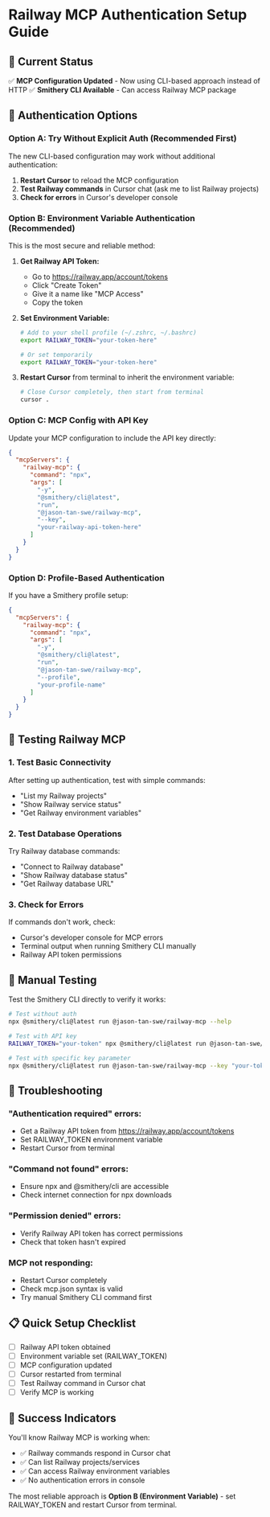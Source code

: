 # Railway MCP Authentication Setup Guide

## 🎯 Current Status
✅ **MCP Configuration Updated** - Now using CLI-based approach instead of HTTP
✅ **Smithery CLI Available** - Can access Railway MCP package

## 🔐 Authentication Options

### Option A: Try Without Explicit Auth (Recommended First)
The new CLI-based configuration may work without additional authentication:

1. **Restart Cursor** to reload the MCP configuration
2. **Test Railway commands** in Cursor chat (ask me to list Railway projects)
3. **Check for errors** in Cursor's developer console

### Option B: Environment Variable Authentication (Recommended)
This is the most secure and reliable method:

1. **Get Railway API Token:**
   - Go to https://railway.app/account/tokens
   - Click "Create Token"
   - Give it a name like "MCP Access"
   - Copy the token

2. **Set Environment Variable:**
   ```bash
   # Add to your shell profile (~/.zshrc, ~/.bashrc)
   export RAILWAY_TOKEN="your-token-here"
   
   # Or set temporarily
   export RAILWAY_TOKEN="your-token-here"
   ```

3. **Restart Cursor** from terminal to inherit the environment variable:
   ```bash
   # Close Cursor completely, then start from terminal
   cursor .
   ```

### Option C: MCP Config with API Key
Update your MCP configuration to include the API key directly:

```json
{
  "mcpServers": {
    "railway-mcp": {
      "command": "npx",
      "args": [
        "-y",
        "@smithery/cli@latest",
        "run",
        "@jason-tan-swe/railway-mcp",
        "--key",
        "your-railway-api-token-here"
      ]
    }
  }
}
```

### Option D: Profile-Based Authentication
If you have a Smithery profile setup:

```json
{
  "mcpServers": {
    "railway-mcp": {
      "command": "npx",
      "args": [
        "-y",
        "@smithery/cli@latest",
        "run",
        "@jason-tan-swe/railway-mcp",
        "--profile",
        "your-profile-name"
      ]
    }
  }
}
```

## 🧪 Testing Railway MCP

### 1. Test Basic Connectivity
After setting up authentication, test with simple commands:
- "List my Railway projects"
- "Show Railway service status"
- "Get Railway environment variables"

### 2. Test Database Operations
Try Railway database commands:
- "Connect to Railway database"
- "Show Railway database status"
- "Get Railway database URL"

### 3. Check for Errors
If commands don't work, check:
- Cursor's developer console for MCP errors
- Terminal output when running Smithery CLI manually
- Railway API token permissions

## 🔧 Manual Testing

Test the Smithery CLI directly to verify it works:

```bash
# Test without auth
npx @smithery/cli@latest run @jason-tan-swe/railway-mcp --help

# Test with API key
RAILWAY_TOKEN="your-token" npx @smithery/cli@latest run @jason-tan-swe/railway-mcp

# Test with specific key parameter
npx @smithery/cli@latest run @jason-tan-swe/railway-mcp --key "your-token"
```

## 🚨 Troubleshooting

### "Authentication required" errors:
- Get a Railway API token from https://railway.app/account/tokens
- Set RAILWAY_TOKEN environment variable
- Restart Cursor from terminal

### "Command not found" errors:
- Ensure npx and @smithery/cli are accessible
- Check internet connection for npx downloads

### "Permission denied" errors:
- Verify Railway API token has correct permissions
- Check that token hasn't expired

### MCP not responding:
- Restart Cursor completely
- Check mcp.json syntax is valid
- Try manual Smithery CLI command first

## 📋 Quick Setup Checklist

- [ ] Railway API token obtained
- [ ] Environment variable set (RAILWAY_TOKEN)
- [ ] MCP configuration updated
- [ ] Cursor restarted from terminal
- [ ] Test Railway command in Cursor chat
- [ ] Verify MCP is working

## 🎉 Success Indicators

You'll know Railway MCP is working when:
- ✅ Railway commands respond in Cursor chat
- ✅ Can list Railway projects/services
- ✅ Can access Railway environment variables
- ✅ No authentication errors in console

The most reliable approach is **Option B (Environment Variable)** - set RAILWAY_TOKEN and restart Cursor from terminal.

